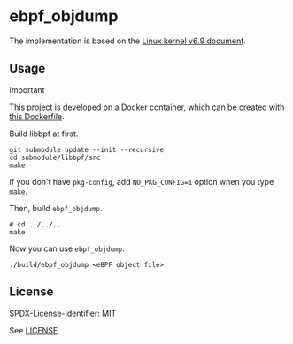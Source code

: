 # ebpf_objdump

The implementation is based on the [Linux kernel v6.9 document](https://www.kernel.org/doc/html/v6.9/bpf/standardization/instruction-set.html).

## Usage
> [!IMPORTANT]
> This project is developed on a Docker container, which can be created with [this Dockerfile](https://github.com/offnaria/llvm-18.1.6_dockerfile/tree/84df944ce1f739609ee450fbfb765135bf98c13e).

Build libbpf at first.
```
git submodule update --init --recursive
cd submodule/libbpf/src
make
```

If you don't have `pkg-config`, add `NO_PKG_CONFIG=1` option when you type `make`.

Then, build `ebpf_objdump`.
```
# cd ../../..
make
```

Now you can use `ebpf_objdump`.
```
./build/ebpf_objdump <eBPF object file>
```

## License
SPDX-License-Identifier: MIT

See [LICENSE](LICENSE).
